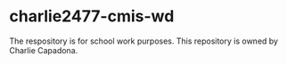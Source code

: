 # charlie2477-cmis-wd
The respository is for school work purposes. This repository is owned by Charlie Capadona.
